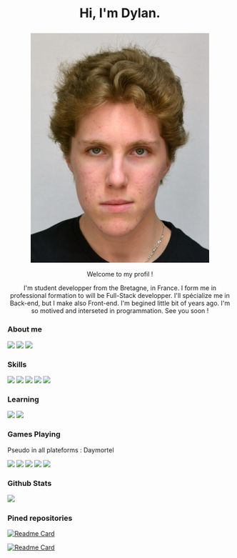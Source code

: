 # <p align="center">Hi, I'm Dylan.</p>
<p align="center"><img src="./Dylan.jpg" alt="Dylan's photo" style="width: 400px;"></img></p>

<p align="center">Welcome to my profil !</p>

<p align="center">I'm student developper from the Bretagne, in France. I form me in professional formation to will be Full-Stack developper. I'll spécialize me in Back-end, but I make also Front-end. I'm begined little bit of years ago. I'm so motived and interseted in programmation. See you soon !</p>

### About me

<a href="https://www.linkedin.com/in/dylan-babonneau-27b9421bb/"><img src="https://img.shields.io/badge/LinkedIn-0077B5?style=for-the-badge&logo=linkedin&logoColor=white"></img></a>
<a href="https://facebook.com/dylan.babonneau"><img src="https://img.shields.io/badge/Facebook-1877F2?style=for-the-badge&logo=facebook&logoColor=white"></img></a>
<a href="https://instagram.com/dylan.babonneau"><img src="https://img.shields.io/badge/Instagram-E4405F?style=for-the-badge&logo=instagram&logoColor=white"></img></a>

### Skills

<img src="https://img.shields.io/badge/HTML5-E34F26?style=for-the-badge&logo=html5&logoColor=white"></img>
<img src="https://img.shields.io/badge/CSS3-1572B6?style=for-the-badge&logo=css3&logoColor=white"></img>
<img src="https://img.shields.io/badge/JavaScript-323330?style=for-the-badge&logo=javascript&logoColor=F7DF1E"></img>
<img src="https://img.shields.io/badge/Python-FFD43B?style=for-the-badge&logo=python&logoColor=darkgreen"></img>
<img src="https://img.shields.io/badge/C-00599C?style=for-the-badge&logo=c&logoColor=white"></img>

### Learning

<img src="https://img.shields.io/badge/PHP-777BB4?style=for-the-badge&logo=php&logoColor=white"></img>
<img src="https://img.shields.io/badge/C%23-239120?style=for-the-badge&logo=c-sharp&logoColor=white"></img>

### Games Playing

Pseudo in all plateforms : Daymortel

<img src="https://img.shields.io/badge/PlayStation-003791?style=for-the-badge&logo=playstation&logoColor=white"></img>
<img src="https://img.shields.io/badge/Steam-000000?style=for-the-badge&logo=steam&logoColor=white"></img>
<img src="https://img.shields.io/badge/Epic%20Games-313131?style=for-the-badge&logo=Epic%20Games&logoColor=white"></img>
<img src="https://img.shields.io/badge/Origin-148EFF?style=for-the-badge&logo=origin&logoColor=white"></img>
<img src="https://img.shields.io/badge/Riot_Games-D32936?style=for-the-badge&logo=riot-games&logoColor=white"></img>

### Github Stats

<img src="https://github-readme-stats.vercel.app/api/top-langs/?username=Daymortel"></img>

### Pined repositories

[![Readme Card](https://github-readme-stats.vercel.app/api/pin/?username=Daymortel&repo=porto-dylan)](https://daymortel.github.io/porto-dylan/)

[![Readme Card](https://github-readme-stats.vercel.app/api/pin/?username=Daymortel&repo=keylogger-gui)](https://github.com/Daymortel/keylogger-gui)
